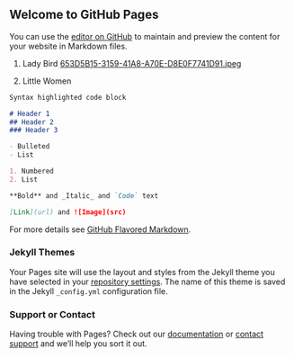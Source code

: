 ## Welcome to GitHub Pages

You can use the [editor on GitHub](https://github.com/daniela-sandwich/top3SaoirseRonanMovies/edit/gh-pages/index.md) to maintain and preview the content for your website in Markdown files.

1. Lady Bird
[653D5B15-3159-41A8-A70E-D8E0F7741D91.jpeg](scr)

2. Little Women


```markdown
Syntax highlighted code block

# Header 1
## Header 2
### Header 3

- Bulleted
- List

1. Numbered
2. List

**Bold** and _Italic_ and `Code` text

[Link](url) and ![Image](src)
```

For more details see [GitHub Flavored Markdown](https://guides.github.com/features/mastering-markdown/).

### Jekyll Themes

Your Pages site will use the layout and styles from the Jekyll theme you have selected in your [repository settings](https://github.com/daniela-sandwich/top3SaoirseRonanMovies/settings/pages). The name of this theme is saved in the Jekyll `_config.yml` configuration file.

### Support or Contact

Having trouble with Pages? Check out our [documentation](https://docs.github.com/categories/github-pages-basics/) or [contact support](https://support.github.com/contact) and we’ll help you sort it out.
